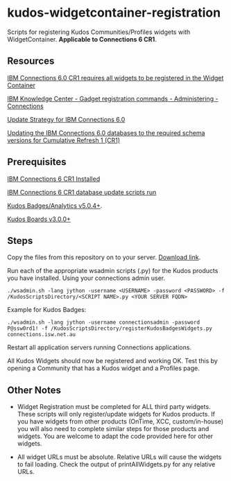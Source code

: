# kudos-widgetcontainer-registration
Scripts for registering Kudos Communities/Profiles widgets with WidgetContainer. __Applicable to Connections 6 CR1__.

## Resources
[IBM Connections 6.0 CR1 requires all widgets to be registered in the Widget Container](http://www-01.ibm.com/support/docview.wss?uid=swg22011111)

[IBM Knowledge Center - Gadget registration commands - Administering - Connections](https://www.ibm.com/support/knowledgecenter/SSYGQH_6.0.0/admin/admin/r_admin_gadget_reg_ws_commands.html)

[Update Strategy for IBM Connections 6.0](http://www-01.ibm.com/support/docview.wss?uid=swg21999492)

[Updating the IBM Connections 6.0 databases to the required schema versions for Cumulative Refresh 1 (CR1)](http://www-01.ibm.com/support/docview.wss?uid=swg22009306)

## Prerequisites
[IBM Connections 6 CR1 Installed](http://www-01.ibm.com/support/docview.wss?uid=swg21999492)

[IBM Connections 6 CR1 database update scripts run](http://www-01.ibm.com/support/docview.wss?uid=swg22009306)

[Kudos Badges/Analytics v5.0.4+](http://kudosbadges.com/domino/isw/kudos/kudosweb.nsf/downloads/Kudos%20Downloads).

[Kudos Boards v3.0.0+](http://kudosbadges.com/domino/isw/kudos/kudosweb.nsf/downloads/Kudos%20Boards%20Downloads)

## Steps


Copy the files from this repository on to your server. [Download link](https://github.com/isw-kudos/kudos-widgetcontainer-registration/archive/master.zip).

Run each of the appropriate wsadmin scripts (.py) for the Kudos products you have installed. Using your connections admin user.

    ./wsadmin.sh -lang jython -username <USERNAME> -password <PASSWORD> -f /KudosScriptsDirectory/<SCRIPT NAME>.py <YOUR SERVER FQDN>

Example for Kudos Badges:

    ./wsadmin.sh -lang jython -username connectionsadmin -password P@ssw0rd1! -f /KudosScriptsDirectory/registerKudosBadgesWidgets.py connections.isw.net.au

Restart all application servers running Connections applications.

All Kudos Widgets should now be registered and working OK. Test this by opening a Community that has a Kudos widget and a Profiles page.

## Other Notes
- Widget Registration must be completed for ALL third party widgets. These scripts will only register/update widgets for Kudos products.
If you have widgets from other products (OnTime, XCC, custom/in-house) you will also need to complete similar steps for those products and widgets. You are welcome to adapt the code provided here for other widgets.

- All widget URLs must be absolute. Relative URLs will cause the widgets to fail loading. Check the output of printAllWidgets.py for any relative URLs. 
